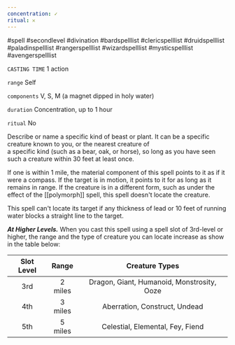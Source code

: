 ```yaml
---
concentration: ✓
ritual: 𐄂
---
```

#spell #secondlevel #divination #bardspelllist #clericspelllist #druidspelllist #paladinspelllist #rangerspelllist #wizardspelllist #mysticspelllist #avengerspelllist

`CASTING TIME`
1 action

`range`
Self

`components`
V, S, M (a magnet dipped in holy water)

`duration`
Concentration, up to 1 hour

`ritual`
No

Describe or name a specific kind of beast or plant. It can be  a specific creature known to you, or the nearest creature of  
a specific kind (such as a bear, oak, or horse), so long as you have seen such a creature within 30 feet at least once.

If one is within 1 mile, the material component of this spell points to it as if it were a compass. If the target is in motion, it points to it for as long as it remains in range. If the creature is in a different form, such as under the effect of the [[polymorph]] spell, this spell doesn't locate the creature.

This spell can't locate its target if any thickness of lead or 10 feet of running water blocks a straight line to the target.

_**At Higher Levels.**_ When you cast this spell using a spell slot of 3rd-level or higher, the range and the type of creature you can locate increase as show in the table below:

| **Slot Level** | **Range** |             **Creature Types**             |
| :------------: | :-------: | :----------------------------------------: |
|      3rd       |  2 miles  | Dragon, Giant, Humanoid, Monstrosity, Ooze |
|      4th       |  3 miles  |       Aberration, Construct, Undead        |
|      5th       |  5 miles  |      Celestial, Elemental, Fey, Fiend      |